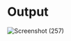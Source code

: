 # Output
![Screenshot (257)](https://github.com/aradhanayada/PW-assignment1-solution/assets/103102710/b6830dc5-3bea-453c-995b-17430eb4fb61)
